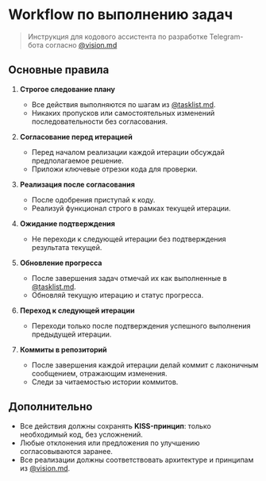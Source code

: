 # Workflow по выполнению задач

> Инструкция для кодового ассистента по разработке Telegram-бота согласно [@vision.md](./vision.md)

## Основные правила

1. **Строгое следование плану**  
   - Все действия выполняются по шагам из [@tasklist.md](./tasklist.md).  
   - Никаких пропусков или самостоятельных изменений последовательности без согласования.

2. **Согласование перед итерацией**  
   - Перед началом реализации каждой итерации обсуждай предполагаемое решение.  
   - Приложи ключевые отрезки кода для проверки.

3. **Реализация после согласования**  
   - После одобрения приступай к коду.  
   - Реализуй функционал строго в рамках текущей итерации.

4. **Ожидание подтверждения**  
   - Не переходи к следующей итерации без подтверждения результата текущей.

5. **Обновление прогресса**  
   - После завершения задач отмечай их как выполненные в [@tasklist.md](./tasklist.md).  
   - Обновляй текущую итерацию и статус прогресса.

6. **Переход к следующей итерации**  
   - Переходи только после подтверждения успешного выполнения предыдущей итерации.

7. **Коммиты в репозиторий**  
   - После завершения каждой итерации делай коммит с лаконичным сообщением, отражающим изменения.  
   - Следи за читаемостью истории коммитов.

## Дополнительно

- Все действия должны сохранять **KISS-принцип**: только необходимый код, без усложнений.  
- Любые отклонения или предложения по улучшению согласовываются заранее.  
- Все реализации должны соответствовать архитектуре и принципам из [@vision.md](./vision.md).
